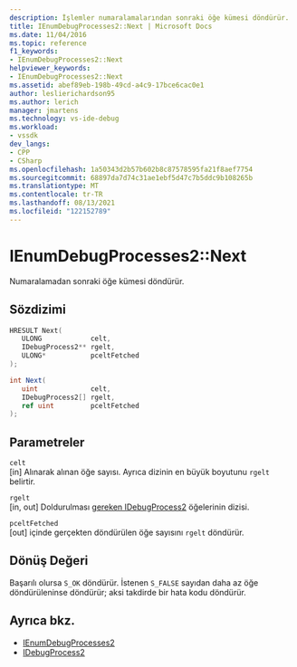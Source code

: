```yaml
---
description: İşlemler numaralamalarından sonraki öğe kümesi döndürür.
title: IEnumDebugProcesses2::Next | Microsoft Docs
ms.date: 11/04/2016
ms.topic: reference
f1_keywords:
- IEnumDebugProcesses2::Next
helpviewer_keywords:
- IEnumDebugProcesses2::Next
ms.assetid: abef89eb-198b-49cd-a4c9-17bce6cac0e1
author: leslierichardson95
ms.author: lerich
manager: jmartens
ms.technology: vs-ide-debug
ms.workload:
- vssdk
dev_langs:
- CPP
- CSharp
ms.openlocfilehash: 1a50343d2b57b602b8c87578595fa21f8aef7754
ms.sourcegitcommit: 68897da7d74c31ae1ebf5d47c7b5ddc9b108265b
ms.translationtype: MT
ms.contentlocale: tr-TR
ms.lasthandoff: 08/13/2021
ms.locfileid: "122152789"
---
```

# <a name="ienumdebugprocesses2next"></a>IEnumDebugProcesses2::Next
Numaralamadan sonraki öğe kümesi döndürür.

## <a name="syntax"></a>Sözdizimi

```cpp
HRESULT Next(
   ULONG            celt,
   IDebugProcess2** rgelt,
   ULONG*           pceltFetched
);
```

```csharp
int Next(
   uint             celt,
   IDebugProcess2[] rgelt,
   ref uint         pceltFetched
);
```

## <a name="parameters"></a>Parametreler
`celt`\
[in] Alınarak alınan öğe sayısı. Ayrıca dizinin en büyük boyutunu `rgelt` belirtir.

`rgelt`\
[in, out] Doldurulması [gereken IDebugProcess2](../../../extensibility/debugger/reference/idebugprocess2.md) öğelerinin dizisi.

`pceltFetched`\
[out] içinde gerçekten döndürülen öğe sayısını `rgelt` döndürür.

## <a name="return-value"></a>Dönüş Değeri
 Başarılı olursa `S_OK` döndürür. İstenen `S_FALSE` sayıdan daha az öğe döndürüleninse döndürür; aksi takdirde bir hata kodu döndürür.

## <a name="see-also"></a>Ayrıca bkz.
- [IEnumDebugProcesses2](../../../extensibility/debugger/reference/ienumdebugprocesses2.md)
- [IDebugProcess2](../../../extensibility/debugger/reference/idebugprocess2.md)
